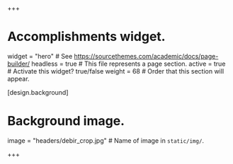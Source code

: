 +++
# Accomplishments widget.
widget = "hero"  # See https://sourcethemes.com/academic/docs/page-builder/
headless = true  # This file represents a page section.
active = true  # Activate this widget? true/false
weight = 68  # Order that this section will appear.


[design.background]
  # Background image.
  image = "headers/debir_crop.jpg"  # Name of image in `static/img/`.


+++
<br>
<br>
<br>
<br>
<br>
<br>